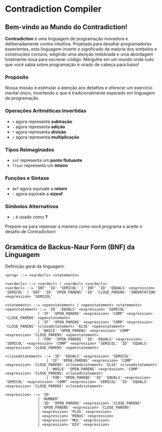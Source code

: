 # Contradiction Compiler

## Bem-vindo ao Mundo do Contradiction!

**Contradiction** é uma linguagem de programação inovadora e deliberadamente contra-intuitiva. Projetada para desafiar programadores experientes, esta linguagem inverte o significado da maioria dos símbolos e construções comuns, exigindo uma atenção redobrada e uma abordagem totalmente nova para escrever código. Mergulhe em um mundo onde tudo que você sabia sobre programação é virado de cabeça para baixo!

### Propósito
Nossa missão é estimular a atenção aos detalhes e oferecer um exercício mental único, invertendo o que é tradicionalmente esperado em linguagem de programação.

### Operações Aritméticas Invertidas
- `+` agora representa **subtração**
- `-` agora representa **adição**
- `*` agora representa **divisão**
- `/` agora representa **multiplicação**

### Tipos Reimaginados
- `int` representa um **ponto flutuante**
- `float` representa um **inteiro**

### Funções e Sintaxe
- `def` agora equivale a **return**
- `:` agora equivale a **sizeof**

### Símbolos Alternativos
- `;` é usado como **?**

Prepare-se para repensar a maneira como você programa e aceite o desafio de Contradiction!

## Gramática de Backus-Naur Form (BNF) da Linguagem

Definição geral da linguagem:

```
<prog> ::= <vardecls> <statements>

<vardecls> ::= <vardecl> | <vardecl> <vardecls>
<vardecl> ::= 'INT' 'ID' 'SEMICOL' | 'INT' 'ID' 'EQUALS' <expression> 'SEMICOL' | 'DEF' 'ID' 'OPEN_PARENS' 'ID' 'CLOSE_PARENS' 'INDENTATION' <expression> 'SEMICOL'

<statements> ::= <openstatement> | <openstatement> <statements>
<openstatement> ::= 'ID' 'EQUALS' <expression> 'SEMICOL' 
               | 'IF' 'OPEN_PARENS' <expression> 'COMP' <expression> 'CLOSE_PARENS' <openstatement>
               | 'IF' 'OPEN_PARENS' <expression> 'COMP' <expression> 'CLOSE_PARENS' <closedstatement> 'ELSE' <openstatement>
               | 'WHILE' 'OPEN_PARENS' <expression> 'COMP' <expression> 'CLOSE_PARENS' <openstatement>
               | 'FOR' 'OPEN_PARENS' 'ID' 'EQUALS' <expression> 'SEMICOL' <expression> 'COMP' <expression> 'SEMICOL' 'ID' 'EQUALS' <expression> 'CLOSE_PARENS' <openstatement>

<closedstatement> ::= 'ID' 'EQUALS' <expression> 'SEMICOL'
                   | 'IF' 'OPEN_PARENS' <expression> 'COMP' <expression> 'CLOSE_PARENS' <closedstatement> 'ELSE' <closedstatement>
                   | 'WHILE' 'OPEN_PARENS' <expression> 'COMP' <expression> 'CLOSE_PARENS' <closedstatement>
                   | 'FOR' 'OPEN_PARENS' 'ID' 'EQUALS' <expression> 'SEMICOL' <expression> 'COMP' <expression> 'SEMICOL' 'ID' 'EQUALS' <expression> 'CLOSE_PARENS' <closedstatement>

<expression> ::= 'ID'
               | 'NUMBER'
               | 'ID' 'OPEN_PARENS' <expression> 'CLOSE_PARENS'
               | 'OPEN_PARENS' <expression> 'CLOSE_PARENS'
               | <expression> 'PLUS' <expression>
               | <expression> 'MINUS' <expression>
               | <expression> 'MUL' <expression>
               | <expression> 'DIV' <expression>

```
